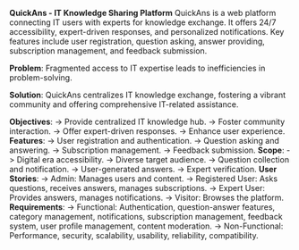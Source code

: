 
**QuickAns - IT Knowledge Sharing Platform**
QuickAns is a web platform connecting IT users with experts for knowledge exchange. It offers 24/7 accessibility, expert-driven responses, and personalized notifications. Key features include user registration, question asking, answer providing, subscription management, and feedback submission.

**Problem**:
Fragmented access to IT expertise leads to inefficiencies in problem-solving.

**Solution**:
QuickAns centralizes IT knowledge exchange, fostering a vibrant community and offering comprehensive IT-related assistance.

**Objectives**:
  -> Provide centralized IT knowledge hub.
  -> Foster community interaction.
  -> Offer expert-driven responses.
  -> Enhance user experience.
**Features**:
  -> User registration and authentication.
  -> Question asking and answering.
  -> Subscription management.
  -> Feedback submission.
**Scope**:
  -> Digital era accessibility.
  -> Diverse target audience.
  -> Question collection and notification.
  -> User-generated answers.
  -> Expert verification.
**User Stories**:
  -> Admin: Manages users and content.
  -> Registered User: Asks questions, receives answers, manages subscriptions.
  -> Expert User: Provides answers, manages notifications.
  -> Visitor: Browses the platform.
**Requirements**:
  -> Functional: Authentication, question-answer features, category management, notifications, subscription management, feedback system, user profile management, content moderation.
  -> Non-Functional: Performance, security, scalability, usability, reliability, compatibility.
